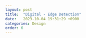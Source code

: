 ```yaml
---
layout: post
title:  "Digital - Edge Detection"
date:   2023-10-04 19:31:29 +0900
categories: Design
order: 6
---
```



